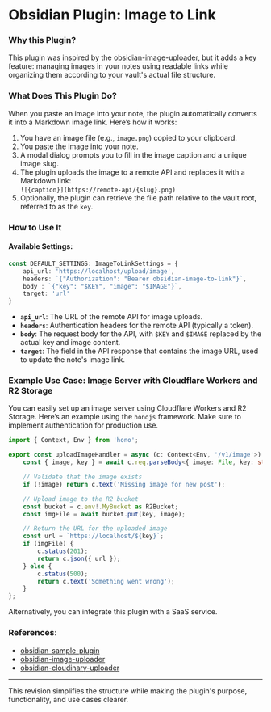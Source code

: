 # Obsidian Plugin: Image to Link

### Why this Plugin?

This plugin was inspired by the [obsidian-image-uploader](https://github.com/Creling/obsidian-image-uploader), but it adds a key feature: managing images in your notes using readable links while organizing them according to your vault's actual file structure.

### What Does This Plugin Do?

When you paste an image into your note, the plugin automatically converts it into a Markdown image link. Here’s how it works:

1. You have an image file (e.g., `image.png`) copied to your clipboard.
2. You paste the image into your note.
3. A modal dialog prompts you to fill in the image caption and a unique image slug.
4. The plugin uploads the image to a remote API and replaces it with a Markdown link:  
   `![{caption}](https://remote-api/{slug}.png)`
5. Optionally, the plugin can retrieve the file path relative to the vault root, referred to as the `key`.

### How to Use It

#### Available Settings:

```typescript
const DEFAULT_SETTINGS: ImageToLinkSettings = {
	api_url: 'https://localhost/upload/image',
	headers: `{"Authorization": "Bearer obsidian-image-to-link"}`,
	body : `{"key": "$KEY", "image": "$IMAGE"}`,
	target: 'url'
}
```

- **`api_url`**: The URL of the remote API for image uploads.
- **`headers`**: Authentication headers for the remote API (typically a token).
- **`body`**: The request body for the API, with `$KEY` and `$IMAGE` replaced by the actual key and image content.
- **`target`**: The field in the API response that contains the image URL, used to update the note's image link.

### Example Use Case: Image Server with Cloudflare Workers and R2 Storage

You can easily set up an image server using Cloudflare Workers and R2 Storage. Here’s an example using the `honojs` framework. Make sure to implement authentication for production use.

```typescript
import { Context, Env } from 'hono';

export const uploadImageHandler = async (c: Context<Env, '/v1/image'>) => {
	const { image, key } = await c.req.parseBody<{ image: File, key: string }>();

	// Validate that the image exists
	if (!image) return c.text('Missing image for new post');

	// Upload image to the R2 bucket
	const bucket = c.env!.MyBucket as R2Bucket;
	const imgFile = await bucket.put(key, image);

	// Return the URL for the uploaded image
	const url = `https://localhost/${key}`;
	if (imgFile) {
		c.status(201);
		return c.json({ url });
	} else {
		c.status(500);
		return c.text('Something went wrong');
	}
};
```

Alternatively, you can integrate this plugin with a SaaS service.

### References:
- [obsidian-sample-plugin](https://github.com/obsidianmd/obsidian-sample-plugin)
- [obsidian-image-uploader](https://github.com/Creling/obsidian-image-uploader)
- [obsidian-cloudinary-uploader](https://github.com/jordanhandy/obsidian-cloudinary-uploader)

---

This revision simplifies the structure while making the plugin's purpose, functionality, and use cases clearer.
